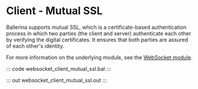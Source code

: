 # Client - Mutual SSL

Ballerina supports mutual SSL, which is a certificate-based authentication process in which two
parties (the client and server) authenticate each other by verifying the digital certificates. 
It ensures that both parties are assured of each other's identity.

For more information on the underlying module, see the [WebSocket module](https://docs.central.ballerina.io/ballerina/websocket/latest/).

::: code websocket_client_mutual_ssl.bal :::

::: out websocket_client_mutual_ssl.out :::
